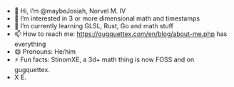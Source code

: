 - 👋 Hi, I’m @maybeJosiah, Norvel M. IV
- 👀 I’m interested in 3 or more dimensional math and timestamps
- 🌱 I’m currently learning GLSL, Rust, Go and math stuff
- 📫 How to reach me: https://gugquettex.com/en/blog/about-me.php has everything
- 😄 Pronouns: He/him
- ⚡ Fun facts: StinomXE, a 3d+ math thing is now FOSS and on gugquettex.
- X E.
